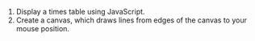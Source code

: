 1. Display a times table using JavaScript.
2. Create a canvas, which draws lines from edges of the canvas to your mouse position.
